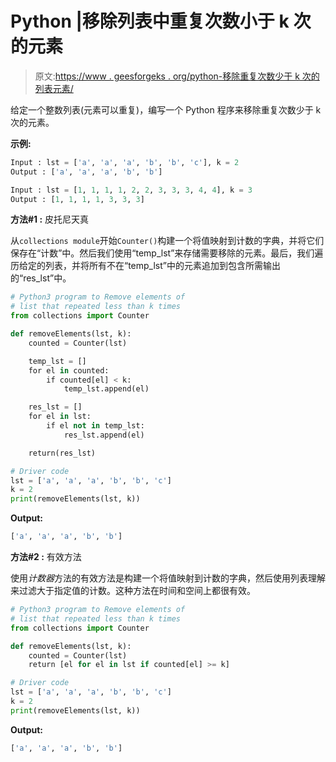 # Python |移除列表中重复次数小于 k 次的元素

> 原文:[https://www . geesforgeks . org/python-移除重复次数少于 k 次的列表元素/](https://www.geeksforgeeks.org/python-remove-elements-of-list-that-are-repeated-less-than-k-times/)

给定一个整数列表(元素可以重复)，编写一个 Python 程序来移除重复次数少于 k 次的元素。

**示例:**

```py
Input : lst = ['a', 'a', 'a', 'b', 'b', 'c'], k = 2
Output : ['a', 'a', 'a', 'b', 'b']

Input : lst = [1, 1, 1, 1, 2, 2, 3, 3, 3, 4, 4], k = 3
Output : [1, 1, 1, 1, 3, 3, 3]

```

**方法#1 :** 皮托尼天真

从`collections module`开始`Counter()`构建一个将值映射到计数的字典，并将它们保存在“计数”中。然后我们使用“temp_lst”来存储需要移除的元素。最后，我们遍历给定的列表，并将所有不在“temp_lst”中的元素追加到包含所需输出的“res_lst”中。

```py
# Python3 program to Remove elements of 
# list that repeated less than k times
from collections import Counter

def removeElements(lst, k):
    counted = Counter(lst)

    temp_lst = []
    for el in counted:
        if counted[el] < k:
            temp_lst.append(el)

    res_lst = []
    for el in lst:
        if el not in temp_lst:
            res_lst.append(el)

    return(res_lst)

# Driver code
lst = ['a', 'a', 'a', 'b', 'b', 'c']
k = 2
print(removeElements(lst, k))
```

**Output:**

```py
['a', 'a', 'a', 'b', 'b']

```

**方法#2 :** 有效方法

使用*计数器*方法的有效方法是构建一个将值映射到计数的字典，然后使用列表理解来过滤大于指定值的计数。这种方法在时间和空间上都很有效。

```py
# Python3 program to Remove elements of 
# list that repeated less than k times
from collections import Counter

def removeElements(lst, k):
    counted = Counter(lst)
    return [el for el in lst if counted[el] >= k]

# Driver code
lst = ['a', 'a', 'a', 'b', 'b', 'c']
k = 2
print(removeElements(lst, k))
```

**Output:**

```py
['a', 'a', 'a', 'b', 'b']

```